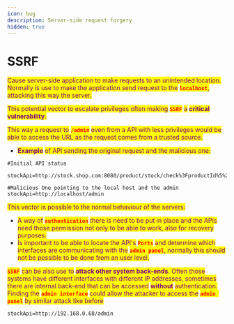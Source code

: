 ```yaml
---
icon: bug
description: Server-side request forgery
hidden: true
---
```


# SSRF

<mark style="color:purple;">Cause server-side application to make requests to an unintended location. Normally is use to make the application send request to the</mark> <mark style="color:red;">**`localhost`**</mark><mark style="color:purple;">, attacking this way the server.</mark>

&#x20;<mark style="color:purple;">This potential vector to escalate privileges often making</mark> <mark style="color:red;">**`SSRF`**</mark> <mark style="color:purple;">a</mark> <mark style="color:purple;"></mark><mark style="color:purple;">**critical vulnerability**</mark><mark style="color:purple;">.</mark>

<mark style="color:purple;">This way a request to</mark> <mark style="color:red;">**`/admin`**</mark> <mark style="color:purple;">even from a API with less privileges would be able to access the URL as the request comes from a trusted source.</mark>

* <mark style="color:purple;">**Example**</mark> <mark style="color:purple;"></mark><mark style="color:purple;">of API sending the original request and the malicious one:</mark>

```
#Initial API status

stockApi=http://stock.shop.com:8080/product/stock/check%3FproductId%5%26storeId%2B

#Malicious One pointing to the local host and the admin 
stockApi=http://localhost/admin
```

<mark style="color:purple;">This vector is possible to the normal behaviour of the servers:</mark>

* <mark style="color:purple;">A way of</mark> <mark style="color:red;">**`authentication`**</mark> <mark style="color:purple;">there is need to be put in place and the APIs need those permission not only to be able to work, also for recovery purposes.</mark>
* <mark style="color:purple;">Is important to be able to locate the API's</mark> <mark style="color:red;">**`Ports`**</mark> <mark style="color:purple;">and determine which interfaces are communicating with the</mark> <mark style="color:red;">**`admin panel`**</mark><mark style="color:purple;">, normally this should not be possible to be done from an user level.</mark>

<mark style="color:red;">**`SSRF`**</mark> <mark style="color:purple;">can be also use to</mark> <mark style="color:purple;"></mark><mark style="color:purple;">**attack other system back-ends**</mark><mark style="color:purple;">. Often those systems have different interfaces with different IP addresses, sometimes there are internal back-end that can be accessed</mark> <mark style="color:purple;"></mark><mark style="color:purple;">**without**</mark> <mark style="color:purple;"></mark><mark style="color:purple;">authentication. Finding the</mark> <mark style="color:red;">**`admin interface`**</mark> <mark style="color:purple;">could allow the attacker to access the</mark> <mark style="color:red;">**`admin panel`**</mark> <mark style="color:purple;">by similar attack like before</mark>

```
stockApi=http://192.168.0.68/admin
```
